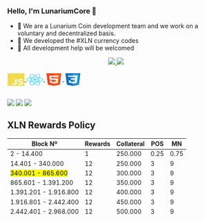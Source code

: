 ### Hello, I'm LunariumCore 👋

- 🔭 We are a Lunarium Coin development team and we work on a voluntary and decentralized basis.
- 🌱 We developed the #XLN currency codes
- 💬 All development help will be welcomed


<div align="center">
  <a href="https://github.com/LunariumCore">
  <img height="180em" src="https://github-readme-stats.vercel.app/api?username=LunariumCore&show_icons=true&theme=dracula&include_all_commits=true&count_private=true"/>
  <img height="180em" src="https://github-readme-stats.vercel.app/api/top-langs/?username=LunariumCore&layout=compact&langs_count=7&theme=dracula"/>
</div>

  <div style="display: inline_block"><br>
  <img align="center" alt="Dev-Js" height="30" width="40" src="https://raw.githubusercontent.com/devicons/devicon/master/icons/javascript/javascript-plain.svg">
  <img align="center" alt="Dev-React" height="30" width="40" src="https://raw.githubusercontent.com/devicons/devicon/master/icons/react/react-original.svg">
  <img align="center" alt="Dev-HTML" height="30" width="40" src="https://raw.githubusercontent.com/devicons/devicon/master/icons/html5/html5-original.svg">
  <img align="center" alt="Dev-CSS" height="30" width="40" src="https://raw.githubusercontent.com/devicons/devicon/master/icons/css3/css3-original.svg">
 
    
</div>
  
 ##
  
  <div> 
  <a href="https://www.youtube.com/channel/UCw4sB46_HQmRKkhVCLDEEYQ" target="_blank"><img src="https://img.shields.io/badge/YouTube-FF0000?style=for-the-badge&logo=youtube&logoColor=white" target="_blank"></a>
  <a href="https://www.instagram.com/lunarium_xln" target="_blank"><img src="https://img.shields.io/badge/-Instagram-%23E4405F?style=for-the-badge&logo=instagram&logoColor=white" target="_blank"></a> 
<a href="https://discordapp.com/invite/4nFZeJr" target="_blank"><img src="https://img.shields.io/badge/Discord-7289DA?style=for-the-badge&logo=discord&logoColor=white" target="_blank"></a>

<h2 class="heading-left">XLN Rewards Policy</h2>


<div classe="content">
<div class="col-sm-0">
<center><responsive>
<table class="paleBlueRows" style="width:100%">
<thead>
<tr>
<th>Block Nº</th>
<th>Rewards</th>
<th>Collateral</th>
<th>POS</th>
<th>MN</th>
</tr>
</thead>
<tfoot>
<tr>
</tfoot>
<tbody>
<tr>
<td>2 - 14.400</td><td>1</td><td>250.000</td><td>0.25</td><td>0.75</td></tr>
<tr>
<td>14.401 - 340.000 <br></td><td>12</td><td>250.000</td><td>3</td><td>9</td></tr>
<tr>
<td><mark>340.001 - 865.600</mark><br></td><td>12</td><td>300.000</td><td>3</td><td>9</td></tr>
<tr>
<td>865.601 - 1.391.200<br></td><td>12</td><td>350.000</td><td>3</td><td>9</td></tr>
<tr>
<td>1.391.201 - 1.916.800<br></td><td>12</td><td>400.000</td><td>3</td><td>9</td></tr>
<td>1.916.801 - 2.442.400<br></td><td>12</td><td>450.000</td><td>3</td><td>9</td></tr>
<td>2.442.401 - 2.968.000<br></td><td>12</td><td>500.000</td><td>3</td><td>9</td></tr>
<tr>
<tr>
</tbody>
</tr>
</table></responsive>
</center>
<br>
</div>             
  
 
 
 
 
</div>
